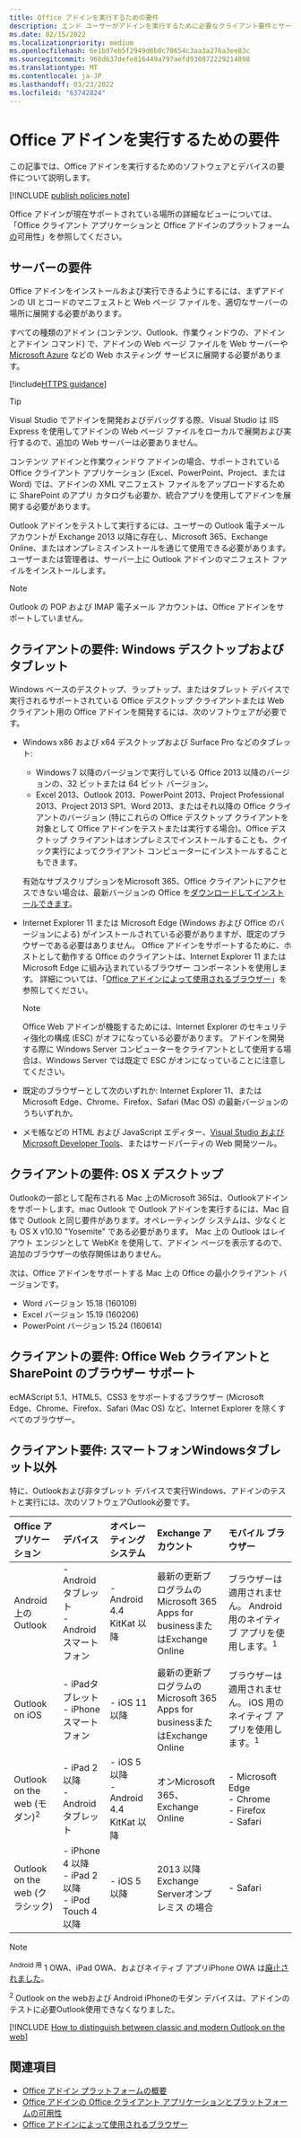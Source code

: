 ```yaml
---
title: Office アドインを実行するための要件
description: エンド ユーザーがアドインを実行するために必要なクライアント要件とサーバー要件Office説明します。
ms.date: 02/15/2022
ms.localizationpriority: medium
ms.openlocfilehash: 6e1bd7eb5f2949d6b0c70654c3aa3a276a3ee83c
ms.sourcegitcommit: 968d637defe816449a797aefd930872229214898
ms.translationtype: MT
ms.contentlocale: ja-JP
ms.lasthandoff: 03/23/2022
ms.locfileid: "63742824"
---
```

# <a name="requirements-for-running-office-add-ins"></a>Office アドインを実行するための要件

この記事では、Office アドインを実行するためのソフトウェアとデバイスの要件について説明します。

[!INCLUDE [publish policies note](../includes/note-publish-policies.md)]

Office アドインが現在サポートされている場所の詳細なビューについては、「Office クライアント アプリケーションと Office アドインのプラットフォーム[の](../overview/office-add-in-availability.md)可用性」を参照してください。

## <a name="server-requirements"></a>サーバーの要件

Office アドインをインストールおよび実行できるようにするには、まずアドインの UI とコードのマニフェストと Web ページ ファイルを、適切なサーバーの場所に展開する必要があります。

すべての種類のアドイン (コンテンツ、Outlook、作業ウィンドウの、アドインとアドイン コマンド) で、アドインの Web ページ ファイルを Web サーバーや [Microsoft Azure](../publish/host-an-office-add-in-on-microsoft-azure.md) などの Web ホスティング サービスに展開する必要があります。

[!include[HTTPS guidance](../includes/https-guidance.md)]

> [!TIP]
> Visual Studio でアドインを開発およびデバッグする際、Visual Studio は IIS Express を使用してアドインの Web ページ ファイルをローカルで展開および実行するので、追加の Web サーバーは必要ありません。

コンテンツ アドインと作業ウィンドウ アドインの場合、サポートされている Office クライアント アプリケーション (Excel、PowerPoint、Project、または Word) では、アドインの XML マニフェスト ファイルをアップロードするために SharePoint のアプリ カタログも必要か、統合アプリ[](../publish/publish-task-pane-and-content-add-ins-to-an-add-in-catalog.md)を使用してアドインを展開する必要があります。[](/microsoft-365/admin/manage/test-and-deploy-microsoft-365-apps)

Outlook アドインをテストして実行するには、ユーザーの Outlook 電子メール アカウントが Exchange 2013 以降に存在し、Microsoft 365、Exchange Online、またはオンプレミスインストールを通じて使用できる必要があります。 ユーザーまたは管理者は、サーバー上に Outlook アドインのマニフェスト ファイルをインストールします。

> [!NOTE]
> Outlook の POP および IMAP 電子メール アカウントは、Office アドインをサポートしていません。

## <a name="client-requirements-windows-desktop-and-tablet"></a>クライアントの要件: Windows デスクトップおよびタブレット

Windows ベースのデスクトップ、ラップトップ、またはタブレット デバイスで実行されるサポートされている Office デスクトップ クライアントまたは Web クライアント用の Office アドインを開発するには、次のソフトウェアが必要です。

- Windows x86 および x64 デスクトップおよび Surface Pro などのタブレット:
  - Windows 7 以降のバージョンで実行している Office 2013 以降のバージョンの、32 ビットまたは 64 ビット バージョン。
  - Excel 2013、Outlook 2013、PowerPoint 2013、Project Professional 2013、Project 2013 SP1、Word 2013、またはそれ以降の Office クライアントのバージョン (特にこれらの Office デスクトップ クライアントを対象として Office アドインをテストまたは実行する場合)。Office デスクトップ クライアントはオンプレミスでインストールすることも、クイック実行によってクライアント コンピューターにインストールすることもできます。

  有効なサブスクリプションをMicrosoft 365、Office クライアントにアクセスできない場合は、最新バージョンの Office を[ダウンロードしてインストールできます](https://support.microsoft.com/office/4414eaaf-0478-48be-9c42-23adc4716658)。

- Internet Explorer 11 または Microsoft Edge (Windows および Office のバージョンによる) がインストールされている必要がありますが、既定のブラウザーである必要はありません。 Office アドインをサポートするために、ホストとして動作する Office のクライアントは、Internet Explorer 11 または Microsoft Edge に組み込まれているブラウザー コンポーネントを使用します。 詳細については、「[Office アドインによって使用されるブラウザー](browsers-used-by-office-web-add-ins.md)」を参照してください。

  > [!NOTE]
  > Office Web アドインが機能するためには、Internet Explorer のセキュリティ強化の構成 (ESC) がオフになっている必要があります。 アドインを開発する際に Windows Server コンピューターをクライアントとして使用する場合は、Windows Server では既定で ESC がオンになっていることに注意してください。

- 既定のブラウザーとして次のいずれか: Internet Explorer 11、または Microsoft Edge、Chrome、Firefox、Safari (Mac OS) の最新バージョンのうちいずれか。
- メモ帳などの HTML および JavaScript エディター、[Visual Studio および Microsoft Developer Tools](https://www.visualstudio.com/features/office-tools-vs)、またはサードパーティの Web 開発ツール。

## <a name="client-requirements-os-x-desktop"></a>クライアントの要件: OS X デスクトップ

Outlookの一部として配布される Mac 上のMicrosoft 365は、Outlookアドインをサポートします。mac Outlook で Outlook アドインを実行するには、Mac 自体で Outlook と同じ要件があります。オペレーティング システムは、少なくとも OS X v10.10 "Yosemite" である必要があります。 Mac 上の Outlook はレイアウト エンジンとして WebKit を使用して、アドイン ページを表示するので、追加のブラウザーの依存関係はありません。

次は、Office アドインをサポートする Mac 上の Office の最小クライアント バージョンです。

- Word バージョン 15.18 (160109)
- Excel バージョン 15.19 (160206)
- PowerPoint バージョン 15.24 (160614)

## <a name="client-requirements-browser-support-for-office-web-clients-and-sharepoint"></a>クライアントの要件: Office Web クライアントと SharePoint のブラウザー サポート

ecMAScript 5.1、HTML5、CSS3 をサポートするブラウザー (Microsoft Edge、Chrome、Firefox、Safari (Mac OS) など、Internet Explorer を除くすべてのブラウザー。

## <a name="client-requirements-non-windows-smartphone-and-tablet"></a>クライアント要件: スマートフォンWindowsタブレット以外

特に、Outlookおよび非タブレット デバイスで実行Windows、アドインのテストと実行には、次のソフトウェアOutlook必要です。

| Office アプリケーション | デバイス | オペレーティング システム | Exchange アカウント | モバイル ブラウザー |
|:-----|:-----|:-----|:-----|:-----|
|Android 上の Outlook|- Android タブレット<br>- Android スマートフォン|- Android 4.4 KitKat 以降|最新の更新プログラムのMicrosoft 365 Apps for businessまたはExchange Online|ブラウザーは適用されません。 Android 用のネイティブ アプリを使用します。<sup>1</sup>|
|Outlook on iOS|- iPadタブレット<br>- iPhoneスマートフォン|- iOS 11 以降|最新の更新プログラムのMicrosoft 365 Apps for businessまたはExchange Online|ブラウザーは適用されません。 iOS 用のネイティブ アプリを使用します。<sup>1</sup>|
|Outlook on the web (モダン)<sup>2</sup>|- iPad 2 以降<br>- Android タブレット |- iOS 5 以降<br>- Android 4.4 KitKat 以降|オンMicrosoft 365、Exchange Online|- Microsoft Edge<br>- Chrome<br>- Firefox<br>- Safari|
|Outlook on the web (クラシック)|- iPhone 4 以降<br>- iPad 2 以降<br>- iPod Touch 4 以降|- iOS 5 以降|2013 以降Exchange Serverオンプレミス の場合|- Safari|

> [!NOTE]
> <sup>Android 用</sup> 1 OWA、iPad OWA、およびネイティブ アプリiPhone OWA は[廃止されました](https://support.microsoft.com/office/076ec122-4576-4900-bc26-937f84d25a4b)。
>
> <sup>2</sup> Outlook on the webおよび Android iPhoneのモダン デバイスは、アドインのテストに必要Outlook使用できなくなりました。

[!INCLUDE [How to distinguish between classic and modern Outlook on the web](../includes/classic-versus-modern-Outlook-on-the-web.md)]

## <a name="see-also"></a>関連項目

- [Office アドイン プラットフォームの概要](../overview/office-add-ins.md)
- [Office アドインの Office クライアント アプリケーションとプラットフォームの可用性](../overview/office-add-in-availability.md)
- [Office アドインによって使用されるブラウザー](browsers-used-by-office-web-add-ins.md)
